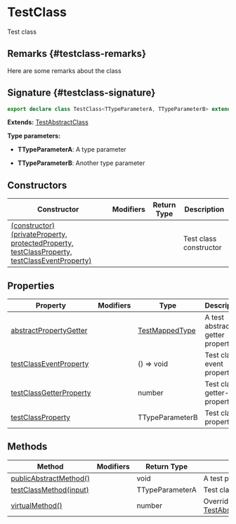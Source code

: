 
# TestClass

Test class

## Remarks {#testclass-remarks}

Here are some remarks about the class

## Signature {#testclass-signature}

```typescript
export declare class TestClass<TTypeParameterA, TTypeParameterB> extends TestAbstractClass 
```
<b>Extends:</b> [TestAbstractClass](docs/simple-suite-test/testabstractclass-class)


<b>Type parameters:</b> 

* <b>TTypeParameterA</b>: A type parameter



* <b>TTypeParameterB</b>: Another type parameter



## Constructors

|  Constructor | Modifiers | Return Type | Description |
|  --- | --- | --- | --- |
|  [(constructor)(privateProperty, protectedProperty, testClassProperty, testClassEventProperty)](docs/simple-suite-test/testclass-_constructor_-constructor) |  |  | Test class constructor |

## Properties

|  Property | Modifiers | Type | Description |
|  --- | --- | --- | --- |
|  [abstractPropertyGetter](docs/simple-suite-test/testclass-abstractpropertygetter-property) |  | [TestMappedType](docs/simple-suite-test/testmappedtype-typealias) | A test abstract getter property. |
|  [testClassEventProperty](docs/simple-suite-test/testclass-testclasseventproperty-property) |  | () =&gt; void | Test class event property |
|  [testClassGetterProperty](docs/simple-suite-test/testclass-testclassgetterproperty-property) |  | number | Test class getter-only property |
|  [testClassProperty](docs/simple-suite-test/testclass-testclassproperty-property) |  | TTypeParameterB | Test class property |

## Methods

|  Method | Modifiers | Return Type | Description |
|  --- | --- | --- | --- |
|  [publicAbstractMethod()](docs/simple-suite-test/testclass-publicabstractmethod-method) |  | void | A test public abstract method. |
|  [testClassMethod(input)](docs/simple-suite-test/testclass-testclassmethod-method) |  | TTypeParameterA | Test class method |
|  [virtualMethod()](docs/simple-suite-test/testclass-virtualmethod-method) |  | number | Overrides [TestAbstractClass.virtualMethod()](docs/simple-suite-test/testabstractclass-virtualmethod-method)<!-- -->. |

